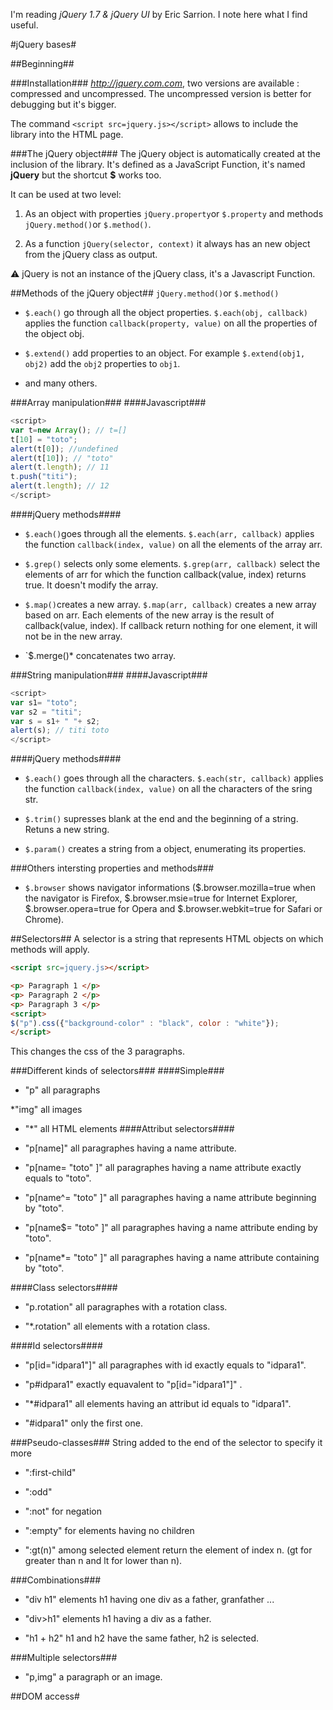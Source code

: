 I'm reading *jQuery 1.7 & jQuery UI* by Eric Sarrion. I note here what I find useful.

#jQuery bases#


##Beginning##

###Installation###
*http://jquery.com.com*, two versions are available : compressed and uncompressed.
The uncompressed version is better for debugging but it's bigger.

The command
`<script src=jquery.js></script>`
allows to include the library into the HTML page.

###The jQuery object###
The jQuery object is automatically created at the inclusion of the library.
It's defined as a JavaScript Function, it's named **jQuery** but the shortcut **$** works too.

It can be used at two level:

1. As an object with properties `jQuery.property`or `$.property` and methods `jQuery.method()`or `$.method()`.

2. As a function `jQuery(selector, context)` it always has an new object from the jQuery class as output.

:warning: jQuery is not an instance of the jQuery class, it's a Javascript Function.


##Methods of the jQuery object##
`jQuery.method()`or `$.method()`

* `$.each()` go through all the object properties. `$.each(obj, callback)` applies the function `callback(property, value)` on all the properties of the object obj.

* `$.extend()` add properties to an object. For example `$.extend(obj1, obj2)` add the `obj2` properties to `obj1`.

* and many others.

###Array manipulation###
####Javascript###
```javascript
<script>
var t=new Array(); // t=[] 
t[10] = "toto";
alert(t[0]); //undefined
alert(t[10]); // "toto"
alert(t.length); // 11
t.push("titi");
alert(t.length); // 12
</script>
```

####jQuery methods####
* `$.each()`goes through all the elements. `$.each(arr, callback)` applies the function `callback(index, value)` on all the elements of the array arr.

* `$.grep()` selects only some elements. `$.grep(arr, callback)` select the elements of arr for which the function callback(value, index) returns true. It doesn't modify the array.

* `$.map()`creates a new array. `$.map(arr, callback)` creates a new array based on arr. Each elements of the new array is the result of callback(value, index). If callback return nothing for one element, it will not be in the new array.

* `$.merge()* concatenates two array.

###String manipulation###
####Javascript###
```javascript
<script>
var s1= "toto";
var s2 = "titi";
var s = s1+ " "+ s2;
alert(s); // titi toto
</script>
```
####jQuery methods####
* `$.each()` goes through all the characters. `$.each(str, callback)` applies the function `callback(index, value)` on all the characters of the sring str.

* `$.trim()` supresses blank at the end and the beginning of a string. Retuns a new string.

* `$.param()` creates a string from a object, enumerating its properties.

###Others intersting properties and methods###
* `$.browser` shows navigator informations ($.browser.mozilla=true when the navigator is Firefox, $.browser.msie=true for Internet Explorer, $.browser.opera=true for Opera and $.browser.webkit=true for Safari or Chrome).


##Selectors##
A selector is a string that represents HTML objects on which methods will apply.
```html
<script src=jquery.js></script>

<p> Paragraph 1 </p>
<p> Paragraph 2 </p>
<p> Paragraph 3 </p>
<script>
$("p").css({"background-color" : "black", color : "white"});
</script>
```
This changes the css of the 3 paragraphs.

###Different kinds of selectors###
####Simple###
* "p" all paragraphs

*"img" all images

* "*" all HTML elements
####Attribut selectors####
* "p[name]" all paragraphes having a name attribute.

* "p[name= "toto" ]" all paragraphes having a name attribute exactly equals to "toto".

* "p[name^= "toto" ]" all paragraphes having a name attribute beginning by "toto".

* "p[name$= "toto" ]" all paragraphes having a name attribute ending by "toto".

* "p[name*= "toto" ]" all paragraphes having a name attribute containing by "toto".

####Class selectors####
* "p.rotation" all paragraphes with a rotation class.

* "*.rotation" all elements with a rotation class.

####Id selectors####
* "p[id="idpara1"]" all paragraphes with id exactly equals to "idpara1".

* "p#idpara1" exactly equavalent to "p[id="idpara1"]" .

* "*#idpara1" all elements having an attribut id equals to "idpara1".

* "#idpara1" only the first one.

###Pseudo-classes###
String added to the end of the selector to specify it more

* ":first-child"

* ":odd"

* ":not" for negation

* ":empty" for elements having no children

* ":gt(n)" among selected element return the element of index n. (gt for greater than n and lt for lower than n).

###Combinations###

* "div h1" elements h1 having one div as a father, granfather ...

* "div>h1" elements h1 having a div as a father.

* "h1 + h2" h1 and h2 have the same father, h2 is selected.

###Multiple selectors###

* "p,img" a paragraph or an image.

##DOM access#




